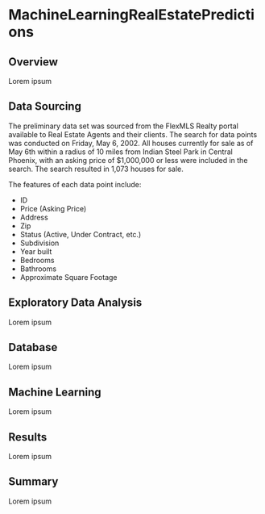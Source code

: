 # MachineLearningRealEstatePredictions

## Overview
Lorem ipsum

## Data Sourcing
The preliminary data set was sourced from the FlexMLS Realty portal available to
Real Estate Agents and their clients. The search for data points was conducted
on Friday, May 6, 2002. All houses currently for sale as of May 6th within a
radius of 10 miles from Indian Steel Park in Central Phoenix, with an asking
price of $1,000,000 or less were included in the search. The search resulted in
1,073 houses for sale.

The features of each data point include:
* ID
* Price (Asking Price)
* Address
* Zip
* Status (Active, Under Contract, etc.)
* Subdivision
* Year built
* Bedrooms
* Bathrooms
* Approximate Square Footage

## Exploratory Data Analysis
Lorem ipsum

## Database
Lorem ipsum

## Machine Learning
Lorem ipsum

## Results
Lorem ipsum

## Summary
Lorem ipsum
